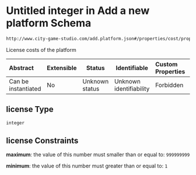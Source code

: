 # Untitled integer in Add a new platform Schema

```txt
http://www.city-game-studio.com/add.platform.json#/properties/cost/properties/license
```

License costs of the platform


| Abstract            | Extensible | Status         | Identifiable            | Custom Properties | Additional Properties | Access Restrictions | Defined In                                                                           |
| :------------------ | ---------- | -------------- | ----------------------- | :---------------- | --------------------- | ------------------- | ------------------------------------------------------------------------------------ |
| Can be instantiated | No         | Unknown status | Unknown identifiability | Forbidden         | Allowed               | none                | [add-platform.schema.json\*](../out/add-platform.schema.json "open original schema") |

## license Type

`integer`

## license Constraints

**maximum**: the value of this number must smaller than or equal to: `999999999`

**minimum**: the value of this number must greater than or equal to: `1`
